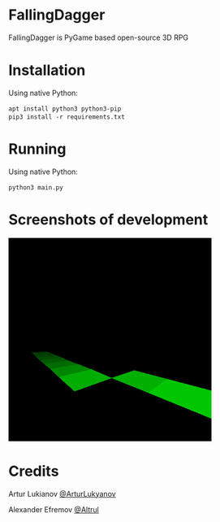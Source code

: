 # FallingDagger
FallingDagger is PyGame based open-source 3D RPG

# Installation
Using native Python:
```
apt install python3 python3-pip
pip3 install -r requirements.txt
```

# Running
Using native Python:
```
python3 main.py
```

# Screenshots of development
![PyGame graphics: core](screenshots/1.png)

# Credits
Artur Lukianov [@ArturLukyanov](https://github.com/ArturLukyanov)

Alexander Efremov [@Altrul](https://github.com/Altrul)